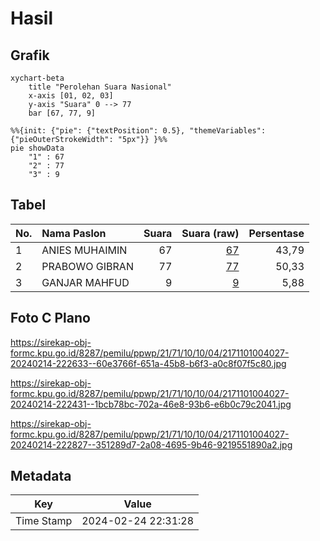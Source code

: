# Hasil

## Grafik

```mermaid
xychart-beta
    title "Perolehan Suara Nasional"
    x-axis [01, 02, 03]
    y-axis "Suara" 0 --> 77
    bar [67, 77, 9]
```

```mermaid
%%{init: {"pie": {"textPosition": 0.5}, "themeVariables": {"pieOuterStrokeWidth": "5px"}} }%%
pie showData
    "1" : 67
    "2" : 77
    "3" : 9
```

## Tabel

| No. | Nama Paslon    | Suara | Suara (raw) | Persentase |
|:--- |:-------------- | -----:| -----------:| ----------:|
| 1   | ANIES MUHAIMIN | 67    | [67][p-1]   | 43,79      |
| 2   | PRABOWO GIBRAN | 77    | [77][p-2]   | 50,33      |
| 3   | GANJAR MAHFUD  | 9     | [9][p-3]    | 5,88       |


[p-1]: https://github.com/gigit-pemilu/pemilu-2024/blob/main/pilpres/hitung-suara/sub/21-kepulauan-riau/sub/71-kota-batam/sub/10-batam-kota/sub/1004-belian/sub/027-tps/sub/paslon-1.txt
[p-2]: https://github.com/gigit-pemilu/pemilu-2024/blob/main/pilpres/hitung-suara/sub/21-kepulauan-riau/sub/71-kota-batam/sub/10-batam-kota/sub/1004-belian/sub/027-tps/sub/paslon-2.txt
[p-3]: https://github.com/gigit-pemilu/pemilu-2024/blob/main/pilpres/hitung-suara/sub/21-kepulauan-riau/sub/71-kota-batam/sub/10-batam-kota/sub/1004-belian/sub/027-tps/sub/paslon-3.txt

## Foto C Plano

https://sirekap-obj-formc.kpu.go.id/8287/pemilu/ppwp/21/71/10/10/04/2171101004027-20240214-222633--60e3766f-651a-45b8-b6f3-a0c8f07f5c80.jpg

https://sirekap-obj-formc.kpu.go.id/8287/pemilu/ppwp/21/71/10/10/04/2171101004027-20240214-222431--1bcb78bc-702a-46e8-93b6-e6b0c79c2041.jpg

https://sirekap-obj-formc.kpu.go.id/8287/pemilu/ppwp/21/71/10/10/04/2171101004027-20240214-222827--351289d7-2a08-4695-9b46-9219551890a2.jpg


## Metadata

| Key        | Value               |
| ---------- | ------------------- |
| Time Stamp | 2024-02-24 22:31:28 |



